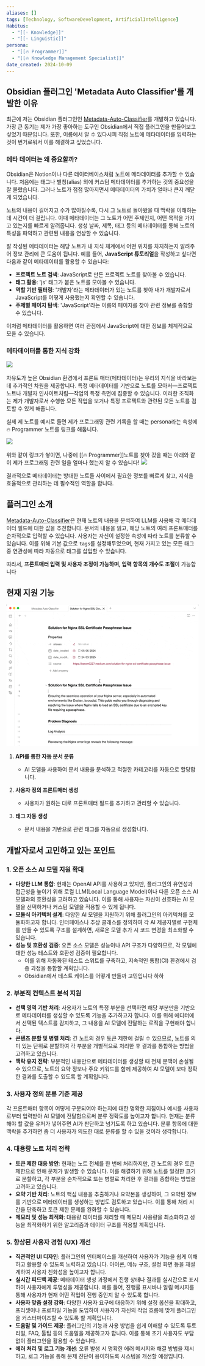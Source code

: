 ```yaml
---
aliases: []
tags: [Technology, SoftwareDevelopment, ArtificialIntelligence]
Habitus:
  - "[[◦ Knowledge]]"
  - "[[◦ Linguistic]]"
persona:
  - "[[🔥 Programmer]]"
  - "[[🔥 Knowledge Management Specialist]]"
date_created: 2024-10-09
---
```

## Obsidian 플러그인 'Metadata Auto Classifier'를 개발한 이유
최근에 저는 Obsidian 플러그인인 [Metadata-Auto-Classifier](https://github.com/GoBeromsu/Metadata-Auto-Classifier)를 개발하고 있습니다. 가장 큰 동기는 제가 가장 좋아하는 도구인 Obsidian에서 직접 플러그인을 만들어보고 싶었기 때문입니다. 또한, 이름에서 알 수 있다시피 직접 노트에 메타데이터를 입력하는 것이 번거로워서 이를 해결하고 싶었습니다.

### 메타 데이터는 왜 중요할까?
Obsidian은 Notion이나 다른 데이터베이스처럼 노트에 메타데이터를 추가할 수 있습니다. 처음에는 태그나 별칭(alias) 외에 커스텀 메타데이터를 추가하는 것의 중요성을 잘 몰랐습니다. 그러나 노트가 점점 많아지면서 메타데이터의 가치가 얼마나 큰지 깨닫게 되었습니다.

노트의 내용이 길어지고 수가 많아질수록, 다시 그 노트로 돌아왔을 때 맥락을 이해하는 데 시간이 더 걸립니다. 이때 메타데이터는 그 노트가 어떤 주제인지, 어떤 목적을 가지고 있는지를 빠르게 알려줍니다. 생성 날짜, 제목, 태그 등의 메타데이터를 통해 노트의 특성을 파악하고 관련된 내용을 연상할 수 있습니다.

잘 작성된 메타데이터는 해당 노트가 내 지식 체계에서 어떤 위치를 차지하는지 알려주어 정보 관리에 큰 도움이 됩니다. 예를 들어, **JavaScript 튜토리얼**을 작성하고 싶다면 다음과 같이 메타데이터를 활용할 수 있습니다:

- **프로젝트 노트 검색**: JavaScript로 만든 프로젝트 노트를 찾아볼 수 있습니다.
- **태그 활용**: 'js' 태그가 붙은 노트를 모아볼 수 있습니다.
- **역할 기반 필터링**: '개발자'라는 메타데이터가 있는 노트를 찾아 내가 개발자로서 JavaScript를 어떻게 사용했는지 확인할 수 있습니다.
- **주제별 페이지 탐색**: 'JavaScript'라는 이름의 페이지를 찾아 관련 정보를 종합할 수 있습니다.

이처럼 메타데이터를 활용하면 여러 관점에서 JavaScript에 대한 정보를 체계적으로 모을 수 있습니다.
### 메타데이터를 통한 지식 강화

![](https://i.imgur.com/iDobLei.jpeg)

자유도가 높은 Obsidian 환경에서 프론트 매터(메타데이터)는 우리의 지식을 바라보는 데 추가적인 차원을 제공합니다. 특정 메타데이터를 기반으로 노트를 모아서—프로젝트 노트나 개발자 인사이트처럼—작업의 특정 측면에 집중할 수 있습니다. 이러한 조직화는 제가 개발자로서 수행한 모든 작업을 보거나 특정 프로젝트와 관련된 모든 노트를 검토할 수 있게 해줍니다.

실제 제 노트를 예시로 들면 제가 프로그래밍 관련 기록을 할 때는 persona라는 속성에 🔥 Programmer 노트를 링크를 해둡니다.

![](https://i.imgur.com/y15G9hU.png)


위와 같이 링크가 쌓이면, 나중에 [[🔥 Programmer]]노트를 찾아 갔을 때는 아래와 같이 제가 프로그래밍 관련 일을 얼마나 했는지 알 수 있습니다!
![](https://i.imgur.com/N2ZZ0qW.png)


결과적으로 메타데이터는 방대한 노트들 사이에서 필요한 정보를 빠르게 찾고, 지식을 효율적으로 관리하는 데 필수적인 역할을 합니다.

## 플러그인 소개

[Metadata-Auto-Classifier](https://github.com/GoBeromsu/Metadata-Auto-Classifier)은 현재 노트의 내용을 분석하여 LLM를 사용해 각 메타데이터 필드에 대한 값을 추천합니다. 문서의 내용을 읽고, 해당 노트의 여러 프론트매터를 순차적으로 입력할 수 있습니다. 사용자는 자신이 설정한 속성에 따라 노트를 분류할 수 있습니다. 이를 위해 기본 값으로 `tags`를 설정해두었으며, 현재 가지고 있는 모든 태그 중 연관성에 따라 자동으로 태그를 삽입할 수 있습니다.

따라서, **프론트매터 입력 및 사용자 조정이 가능하며, 입력 항목의 개수도 조절**이 가능합니다

## 현재 지원 기능
![](https://github.com/GoBeromsu/Metadata-Auto-Classifier/blob/master/assets/usecase.gif?raw=true”)

1. **API를 통한 자동 문서 분류**
	- AI 모델을 사용하여 문서 내용을 분석하고 적절한 카테고리를 자동으로 할당합니다.

2. **사용자 정의 프론트매터 생성**
	- 사용자가 원하는 대로 프론트매터 필드를 추가하고 관리할 수 있습니다.

3. **태그 자동 생성**
   - 문서 내용을 기반으로 관련 태그를 자동으로 생성합니다.

## 개발자로서 고민하고 있는 포인트

### 1. **오픈 소스 AI 모델 지원 확대**
- **다양한 LLM 통합**: 현재는 OpenAI API를 사용하고 있지만, 플러그인의 유연성과 접근성을 높이기 위해 로컬 LLM(Local Language Model)이나 다른 오픈 소스 AI 모델과의 호환성을 고려하고 있습니다. 이를 통해 사용자는 자신이 선호하는 AI 모델을 선택하거나 커스텀 모델을 적용할 수 있게 됩니다.
- **모듈식 아키텍처 설계**: 다양한 AI 모델을 지원하기 위해 플러그인의 아키텍처를 모듈화하고자 합니다. 인터페이스나 추상 클래스를 정의하여 각 AI 제공자별로 구현체를 만들 수 있도록 구조를 설계하면, 새로운 모델 추가 시 코드 변경을 최소화할 수 있습니다.
- **성능 및 호환성 검증**: 오픈 소스 모델은 성능이나 API 구조가 다양하므로, 각 모델에 대한 성능 테스트와 호환성 검증이 필요합니다. 
	- 이를 위해 자동화된 테스트 스위트를 구축하고, 지속적인 통합(CI) 환경에서 검증 과정을 통합할 계획입니다.
	- Obsidian에서 테스트 케이스를 어떻게 만들까 고민입니다 하하

### 2. **부분적 컨텍스트 분석 지원**

- **선택 영역 기반 처리**: 사용자가 노트의 특정 부분을 선택하면 해당 부분만을 기반으로 메타데이터를 생성할 수 있도록 기능을 추가하고자 합니다. 이를 위해 에디터에서 선택된 텍스트를 감지하고, 그 내용을 AI 모델에 전달하는 로직을 구현해야 합니다.
- **콘텐츠 분할 및 병렬 처리**: 긴 노트의 경우 토큰 제한에 걸릴 수 있으므로, 노트를 의미 있는 단위로 분할하여 각 부분을 개별적으로 처리한 후 결과를 통합하는 방법을 고려하고 있습니다.
- **맥락 유지 전략**: 부분적인 내용만으로 메타데이터를 생성할 때 전체 문맥이 손실될 수 있으므로, 노트의 요약 정보나 주요 키워드를 함께 제공하여 AI 모델이 보다 정확한 결과를 도출할 수 있도록 할 계획입니다.

### 3. **사용자 정의 분류 기준 제공**

각 프론트매터 항목이 어떻게 구분되어야 하는지에 대한 명확한 지침이나 예시를 사용자로부터 입력받아 AI 모델에 전달함으로써 분류 정확도를 높이고자 합니다. 현재는 분류해야 할 값을 유저가 넣어주면 AI가 판단하고 넘기도록 하고 있습니다. 분류 항목에 대한 맥락을 추가하면 좀 더 사용자가 의도한 대로 분류를 할 수 있을 것이라 생각합니다. 

### 4. **대용량 노트 처리 전략**

   - **토큰 제한 대응 방안**: 현재는 노트 전체를 한 번에 처리하지만, 긴 노트의 경우 토큰 제한으로 인해 문제가 발생할 수 있습니다. 이를 해결하기 위해 노트를 일정한 크기로 분할하고, 각 부분을 순차적으로 또는 병렬로 처리한 후 결과를 종합하는 방법을 고려하고 있습니다.
   - **요약 기반 처리**: 노트의 핵심 내용을 추출하거나 요약본을 생성하여, 그 요약된 정보를 기반으로 메타데이터를 생성하는 방법도 검토하고 있습니다. 이를 통해 처리 시간을 단축하고 토큰 제한 문제를 완화할 수 있습니다.
   - **메모리 및 성능 최적화**: 대용량 데이터를 처리할 때 메모리 사용량을 최소화하고 성능을 최적화하기 위한 알고리즘과 데이터 구조를 적용할 계획입니다.

### 5. **향상된 사용자 경험 (UX) 개선**

   - **직관적인 UI 디자인**: 플러그인의 인터페이스를 개선하여 사용자가 기능을 쉽게 이해하고 활용할 수 있도록 노력하고 있습니다. 아이콘, 메뉴 구조, 설정 화면 등을 재설계하여 사용자 친화성을 높이고자 합니다.
   - **실시간 피드백 제공**: 메타데이터 생성 과정에서 진행 상태나 결과를 실시간으로 표시하여 사용자에게 투명성을 제공합니다. 예를 들어, 진행률 표시바나 알림 메시지를 통해 사용자가 현재 어떤 작업이 진행 중인지 알 수 있도록 합니다.
   - **사용자 맞춤 설정 강화**: 다양한 사용자 요구에 대응하기 위해 설정 옵션을 확대하고, 프리셋이나 프로파일 기능을 도입하여 사용자가 자신의 작업 흐름에 맞게 플러그인을 커스터마이즈할 수 있도록 할 계획입니다.
   - **도움말 및 가이드 제공**: 플러그인의 기능과 사용 방법을 쉽게 이해할 수 있도록 튜토리얼, FAQ, 툴팁 등의 도움말을 제공하고자 합니다. 이를 통해 초기 사용자도 부담 없이 플러그인을 활용할 수 있습니다.
   - **에러 처리 및 로그 기능 개선**: 오류 발생 시 명확한 에러 메시지와 해결 방법을 제시하고, 로그 기능을 통해 문제 진단이 용이하도록 시스템을 개선할 예정입니다.